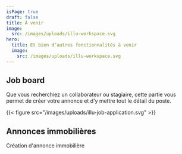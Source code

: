 ```yaml
---
isPage: true
draft: false
title: À venir
image:
  src: /images/uploads/illu-workspace.svg
hero: 
  title: Et bien d’autres fonctionnalités à venir
  image:
    src: /images/uploads/illu-workspace.svg
---
```


## Job board
Que vous recherchiez un collaborateur ou stagiaire, cette partie vous permet de créer votre annonce et d’y mettre tout le détail du poste.

{{< figure src="/images/uploads/illu-job-application.svg" >}} 


## Annonces immobilières
Création d'annonce immobilière